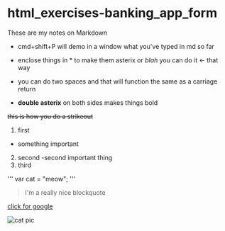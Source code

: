 # html_exercises-banking_app_form

These are my notes on Markdown

- cmd+shift+P will demo in a window what you've typed in md so far

- enclose things in * to make them asterix or _blah_ you can do it <- that way

- you can do two spaces and that will function the same as a carriage return

- **double asterix** on both sides makes things bold

~~this is how you do a strikeout~~

1. first 
* something important
2. second 
-second important thing
3. third

'''
var cat = "meow";
'''

>I'm a really nice 
>blockquote

[click for google](http://www.google.com)

![cat pic]()

